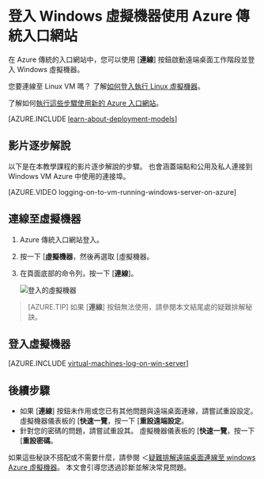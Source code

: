 <properties
    pageTitle="登入傳統的 Azure 虛擬機器 |Microsoft Azure"
    description="使用 Azure 傳統的入口網站登入建立使用傳統的部署模型 Windows 虛擬機器。"
    services="virtual-machines-windows"
    documentationCenter=""
    authors="cynthn"
    manager="timlt"
    editor="tysonn"
    tags="azure-service-management"/>

<tags
    ms.service="virtual-machines-windows"
    ms.workload="infrastructure-services"
    ms.tgt_pltfrm="vm-windows"
    ms.devlang="na"
    ms.topic="article"
    ms.date="07/28/2016"
    ms.author="cynthn"/>


# <a name="log-on-to-a-windows-virtual-machine-using-the-azure-classic-portal"></a>登入 Windows 虛擬機器使用 Azure 傳統入口網站

在 Azure 傳統的入口網站中，您可以使用 [**連線**] 按鈕啟動遠端桌面工作階段並登入 Windows 虛擬機器。

您要連線至 Linux VM 嗎？ 了解[如何登入執行 Linux 虛擬機器](virtual-machines-linux-mac-create-ssh-keys.md)。

了解如何[執行這些步驟使用新的 Azure 入口網站](virtual-machines-windows-connect-logon.md)。

[AZURE.INCLUDE [learn-about-deployment-models](../../includes/learn-about-deployment-models-classic-include.md)] 

## <a name="video-walkthrough"></a>影片逐步解說

以下是在本教學課程的影片逐步解說的步驟。 也會涵蓋端點和公用及私人連接到 Windows VM Azure 中使用的連接埠。

[AZURE.VIDEO logging-on-to-vm-running-windows-server-on-azure]


## <a name="connect-to-the-virtual-machine"></a>連線至虛擬機器

1. Azure 傳統入口網站登入。

2. 按一下 [**虛擬機器**，然後再選取 [虛擬機器。

3. 在頁面底部的命令列，按一下 [**連線**]。

    ![登入的虛擬機器](./media/virtual-machines-windows-classic-connect-logon/connectwindows.png)
    
> [AZURE.TIP] 如果 [**連線**] 按鈕無法使用，請參閱本文結尾處的疑難排解秘訣。

## <a name="log-on-to-the-virtual-machine"></a>登入虛擬機器

[AZURE.INCLUDE [virtual-machines-log-on-win-server](../../includes/virtual-machines-log-on-win-server.md)]

## <a name="next-steps"></a>後續步驟

-   如果 [**連線**] 按鈕未作用或您已有其他問題與遠端桌面連線，請嘗試重設設定。 虛擬機器儀表板的 [**快速一覽**，按一下 [**重設遠端設定**。
-   針對您的密碼的問題，請嘗試重設其。 虛擬機器儀表板的 [**快速一覽**，按一下 [**重設密碼**。

如果這些秘訣不搭配或不需要什麼，請參閱 ＜[疑難排解遠端桌面連線至 windows Azure 虛擬機器](virtual-machines-windows-troubleshoot-rdp-connection.md)。 本文會引導您透過診斷並解決常見問題。


